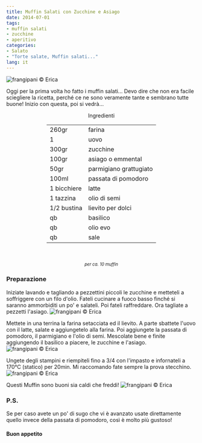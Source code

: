 ```yaml
---
title: Muffin Salati con Zucchine e Asiago
date: 2014-07-01
tags:
- muffin salati
- zucchine
- aperitivo
categories:
- Salato
- "Torte salate, Muffin salati..."
lang: it
---
```

![](header.jpg "frangipani © Erica")

Oggi per la prima volta ho fatto i muffin salati... Devo dire che non era facile sciegliere la ricetta, perché ce ne sono veramente tante e sembrano tutte buone! Inizio con questa, poi si vedrà...


<div id="wrapper" style="text-align: center">
  <div id="yourdiv" style="display: inline-block;">
    <div class="ingredients">
      <div class="ingredients-title">Ingredienti</div>
      <table>
        <tbody>
          <tr>
            <td>260gr</td>
            <td>farina</td>
          </tr>
          <tr>
            <td>1</td>
            <td>uovo</td>
          </tr>
          <tr>
            <td>300gr</td>
            <td>zucchine</td>
          </tr>
          <tr>
            <td>100gr</td>
            <td>asiago o emmental</td>
          </tr>
          <tr>
            <td>50gr</td>
            <td>parmigiano grattugiato</td>
          </tr>
          <tr>
            <td>100ml</td>
            <td>passata di pomodoro</td>
          </tr>
          <tr>
            <td>1 bicchiere</td>
            <td>latte</td>
          </tr>
          <tr>
            <td>1 tazzina</td>
            <td>olio di semi</td>
          </tr>
          <tr>
            <td>1/2 bustina</td>
            <td>lievito per dolci</td>
          </tr>
          <tr>
            <td>qb</td>
            <td>basilico</td>
          </tr>
          <tr>
            <td>qb</td>
            <td>olio evo</td>
          </tr>
          <tr> 
            <td>qb</td>
            <td>sale</td>
          </tr>
        </tbody>
      </table>
      <br></br>
      <i class="pull-right" style="font-size: 80%;">per ca. 10 muffin</i>
    </div>
  </div>
</div>


<h3>
  <font color="grey">
    <i class="fa-solid fa-gears"></i>
  </font> Preparazione
</h3>

Iniziate lavando e tagliando a pezzettini piccoli le zucchine e metteteli a soffriggere con un filo d'olio. Fateli cucinare a fuoco basso finché si saranno ammorbiditi un po' e salateli. Poi fateli raffreddare. Ora tagliate a pezzetti l'asiago.
![](ingredienti.jpg "frangipani © Erica")

Mettete in una terrina la farina setacciata ed il lievito. A parte sbattete l'uovo con il latte, salate e aggiungetelo alla farina. Poi aggiungete la passata di pomodoro, il parmigiano e l'olio di semi. Mescolate bene e finite aggiungendo il basilico a piacere, le zucchine e l'asiago.
![](impasto.jpg "frangipani © Erica")

Ungete degli stampini e riempiteli fino a 3/4 con l'impasto e infornateli a 170°C (statico) per 20min. Mi raccomando fate sempre la prova stecchino.
![](sfornati.jpg "frangipani © Erica")

Questi Muffin sono buoni sia caldi che freddi!
![](risultato.jpg "frangipani © Erica")


<h3>
  <font color="#FFCC00">
    <i class="fa-regular fa-lightbulb"></i>
  </font> P.S.
</h3>

Se per caso avete un po' di sugo che vi è avanzato usate direttamente quello invece della passata di pomodoro, così è molto più gustoso!

<h4>Buon appetito
  <font color="red">
    <i class="fa-regular fa-face-smile"></i>
  </font>
</h4>
